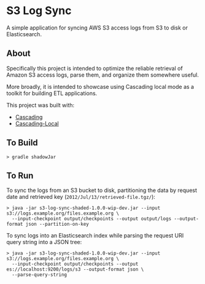 # S3 Log Sync

A simple application for syncing AWS S3 access logs from S3 to disk or Elasticsearch.

## About

Specifically this project is intended to optimize the reliable retrieval of Amazon S3 access logs, parse them, and 
organize them somewhere useful.

More broadly, it is intended to showcase using Cascading local mode as a toolkit for building ETL applications.

This project was built with:

* [Cascading](http://www.cascading.org)
* [Cascading-Local](http://www.heretical.io/projects/cascading-local/) 

## To Build

    > gradle shadowJar

## To Run

To sync the logs from an S3 bucket to disk, partitioning the data by request date and retrieved key 
(`2012/Jul/13/retrieved-file.tgz/`): 

    > java -jar s3-log-sync-shaded-1.0.0-wip-dev.jar --input s3://logs.example.org/files.example.org \
      --input-checkpoint output/checkpoints --output output/logs --output-format json --partition-on-key

To sync logs into an Elasticsearch index while parsing the request URI query string into a JSON tree:

    > java -jar s3-log-sync-shaded-1.0.0-wip-dev.jar --input s3://logs.example.org/files.example.org \ 
      --input-checkpoint output/checkpoints --output es://localhost:9200/logs/s3 --output-format json \
      --parse-query-string